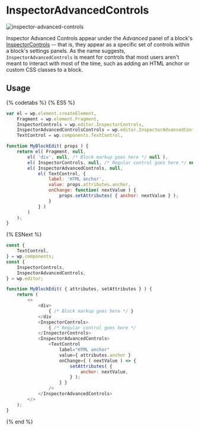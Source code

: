 # InspectorAdvancedControls

<img src="https://user-images.githubusercontent.com/150562/94028603-df90bf00-fdb3-11ea-9e6f-eb15c5631d85.png" alt="inspector-advanced-controls">

Inspector Advanced Controls appear under the _Advanced_ panel of a block's [InspectorControls](https://github.com/WordPress/gutenberg/blob/master/packages/block-editor/src/components/inspector-controls/README.md) -- that is, they appear as a specific set of controls within a block's settings panels. As the name suggests, `InspectorAdvancedControls` is meant for controls that most users aren't meant to interact with most of the time, such as adding an HTML anchor or custom CSS classes to a block.

## Usage

{% codetabs %}
{% ES5 %}
```js
var el = wp.element.createElement,
	Fragment = wp.element.Fragment,
	InspectorControls = wp.editor.InspectorControls,
	InspectorAdvancedControlsControls = wp.editor.InspectorAdvancedControls,
	TextControl = wp.components.TextControl,

function MyBlockEdit( props ) {
	return el( Fragment, null, 
		el( 'div', null, /* Block markup goes here */ null ),
		el( InspectorControls, null, /* Regular control goes here */ null ),
		el( InspectorAdvancedControls, null,
			el( TextControl, {
				label: 'HTML anchor',
				value: props.attributes.anchor,
				onChange: function( nextValue ) {
					props.setAttributes( { anchor: nextValue } );
				}
			} )
		)
	);
}
```
{% ESNext %}
```js
const {
	TextControl,
} = wp.components;
const {
	InspectorControls,
	InspectorAdvancedControls,
} = wp.editor;

function MyBlockEdit( { attributes, setAttributes } ) {
	return (
		<>
			<div>
				{ /* Block markup goes here */ }
			</div
			<InspectorControls>
				{ /* Regular control goes here */
			</InspectorControls>
			<InspectorAdvancedControls>
				<TextControl
					label="HTML anchor"
					value={ attributes.anchor }
					onChange={ ( nextValue ) => {
						setAttributes( {
							anchor: nextValue,
						} );
					} }
				/>
			</InspectorAdvancedControls>
		</>
	);
}
```
{% end %}
